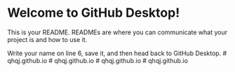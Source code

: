 # Welcome to GitHub Desktop!

This is your README. READMEs are where you can communicate what your project is and how to use it.

Write your name on line 6, save it, and then head back to GitHub Desktop.
#   q h q j . g i t h u b . i o  
 #   q h q j . g i t h u b . i o  
 #   q h q j . g i t h u b . i o  
 #   q h q j . g i t h u b . i o  
 